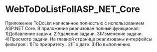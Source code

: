 # WebToDoListFollASP_NET_Core
Приложение ToDoList написанное полностью с использованием ASP:NET Core.
В приложение  реализован полный функционал:
1)Добавление задачи.
2)Удаление задачи.
3)Изменение задачи.
4)Просмотр задачи.
На главной странице реализованы интерфейсы фильтров :
1)По приоритету .
2)По дате.
3)По выполнению.
